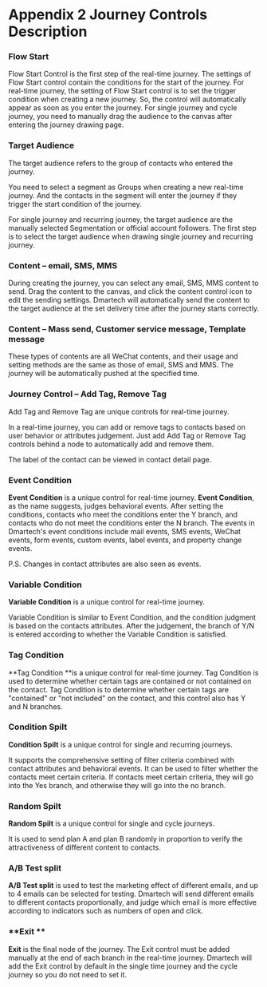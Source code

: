 # Appendix 2 Journey Controls Description

### Flow Start

Flow Start Control is the first step of the real-time journey. The settings of Flow Start control contain the conditions for the start of the journey. For real-time journey, the setting of Flow Start control is to set the trigger condition when creating a new journey. So, the control will automatically appear as soon as you enter the journey. For single journey and cycle journey, you need to manually drag the audience to the canvas after entering the journey drawing page.

### Target Audience

The target audience refers to the group of contacts who entered the journey.&#x20;

You need to select a segment as Groups when creating a new real-time journey. And the contacts in the segment will enter the journey if they trigger the start condition of the journey.&#x20;

For single journey and recurring journey, the target audience are the manually selected Segmentation or official account followers. The first step is to select the target audience when drawing single journey and recurring journey.

### Content – email, SMS, MMS

During creating the journey, you can select any email, SMS, MMS content to send. Drag the content to the canvas, and click the content control icon to edit the sending settings. Dmartech will automatically send the content to the target audience at the set delivery time after the journey starts correctly.

### Content – Mass send, Customer service message, Template message

These types of contents are all WeChat contents, and their usage and setting methods are the same as those of email, SMS and MMS. The journey will be automatically pushed at the specified time.

### Journey Control – Add Tag, Remove Tag

Add Tag and Remove Tag are unique controls for real-time journey.&#x20;

In a real-time journey, you can add or remove tags to contacts based on user behavior or attributes judgement. Just add Add Tag or Remove Tag controls behind a node to automatically add and remove them.&#x20;

The label of the contact can be viewed in contact detail page.

### Event Condition

**Event Condition** is a unique control for real-time journey. **Event Condition**, as the name suggests, judges behavioral events. After setting the conditions, contacts who meet the conditions enter the Y branch, and contacts who do not meet the conditions enter the N branch. The events in Dmartech's event conditions include mail events, SMS events, WeChat events, form events, custom events, label events, and property change events.&#x20;

P.S. Changes in contact attributes are also seen as events.

### Variable Condition

**Variable Condition** is a unique control for real-time journey.&#x20;

Variable Condition is similar to Event Condition, and the condition judgment is based on the contacts attributes. After the judgement, the branch of Y/N is entered according to whether the Variable Condition is satisfied.

### Tag Condition

**Tag Condition **is a unique control for real-time journey. Tag Condition is used to determine whether certain tags are contained or not contained on the contact. Tag Condition is to determine whether certain tags are "contained" or "not included" on the contact, and this control also has Y and N branches.

### Condition Spilt

**Condition Spilt** is a unique control for single and recurring journeys.

It supports the comprehensive setting of filter criteria combined with contact attributes and behavioral events. It can be used to filter whether the contacts meet certain criteria. If contacts meet certain criteria, they will go into the Yes branch, and otherwise they will go into the no branch.&#x20;

### Random Spilt&#x20;

**Random Spilt** is a unique control for single and cycle journeys.&#x20;

It is used to send plan A and plan B randomly in proportion to verify the attractiveness of different content to contacts.&#x20;

### A/B Test split

&#x20;**A/B Test split** is used to test the marketing effect of different emails, and up to 4 emails can be selected for testing. Dmartech will send different emails to different contacts proportionally, and judge which email is more effective according to indicators such as numbers of open and click.&#x20;

### **Exit **

**Exit** is the final node of the journey. The Exit control must be added manually at the end of each branch in the real-time journey. Dmartech will add the Exit control by default in the single time journey and the cycle journey so you do not need to set it.
